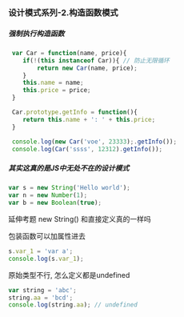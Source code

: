 ### 设计模式系列-2.构造函数模式

##### 强制执行构造函数

```javascript
 var Car = function(name, price){
    if(!(this instanceof Car)){ // 防止无限循环
        return new Car(name, price);
    }
    this.name = name;
    this.price = price;
 }

 Car.prototype.getInfo = function(){
    return this.name + ': ' + this.price;
 }

 console.log(new Car('voe', 23333);.getInfo());
 console.log(Car('ssss', 12312).getInfo());
```

##### 其实这真的是JS中无处不在的设计模式

```javascript
var s = new String('Hello world');
var n = new Number(1);
var b = new Boolean(true);
```
延伸考题 new String() 和直接定义真的一样吗

包装函数可以加属性进去
```javascript
s.var_1 = 'var a';
console.log(s.var_1);
```
原始类型不行, 怎么定义都是undefined
```javascript
var string = 'abc';
string.aa = 'bcd';
console.log(string.aa); // undefined
```
